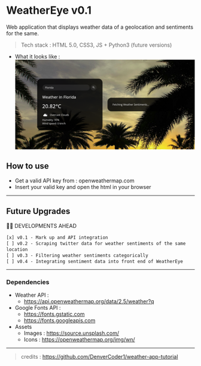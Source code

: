 # WeatherEye v0.1
Web application that displays weather data of a geolocation and sentiments for the same.
> Tech stack : HTML 5.0, CSS3, JS + Python3 (future versions)

- What it looks like : ![display 0.1](/assets/0-1.png)

## How to use
- Get a valid API key from : openweathermap.com
- Insert your valid key and open the html in your browser 

---
## Future Upgrades
:construction_worker_man: DEVELOPMENTS AHEAD
```
[x] v0.1 - Mark up and API integration
[ ] v0.2 - Scraping twitter data for weather sentiments of the same location
[ ] v0.3 - Filtering weather sentiments categorically
[ ] v0.4 - Integrating sentiment data into front end of WeatherEye
```

---
### Dependencies 

- Weather API : 
  - https://api.openweathermap.org/data/2.5/weather?q
- Google Fonts API : 
  - https://fonts.gstatic.com
  - https://fonts.googleapis.com
- Assets 
  - Images : https://source.unsplash.com/
  - Icons :  https://openweathermap.org/img/wn/
---

> credits : https://github.com/DenverCoder1/weather-app-tutorial
